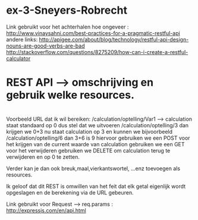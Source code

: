 # ex-3-Sneyers-Robrecht

 Link gebruikt voor het achterhalen hoe ongeveer : http://www.vinaysahni.com/best-practices-for-a-pragmatic-restful-api
 andere links: http://apigee.com/about/blog/technology/restful-api-design-nouns-are-good-verbs-are-bad
 http://stackoverflow.com/questions/8275209/how-can-i-create-a-restful-calculator
# REST API --> omschrijving en gebruik welke resources. 
#
Voorbeeld URL dat ik wil bereiken: /calculation/optelling/Var1 --> calculation staat standaard op 0 dus stel dat we uitvoeren /calculation/optelling/3 dan krijgen we 0+3
nu staat calculation op 3 en kunnen we bijvoorbeeld /calculation/optelling/6 dan 3+6 is 9
hiervoor gebruiken we een POST 
voor het krijgen van de current waarde van calculation gebruiken we een GET
voor het verwijderen gebruiken we DELETE om calculation terug te verwijderen en op 0 te zetten.

Verder kan je dan ook breuk,maal,vierkantswortel, ...enz toevoegen als resources.

Ik geloof dat dit REST is omwillen van het feit dat elk getal eigenlijk wordt opgeslagen en de berekening via de URL gebeuren.

Link gebruikt voor Request --> req.params : http://expressjs.com/en/api.html

